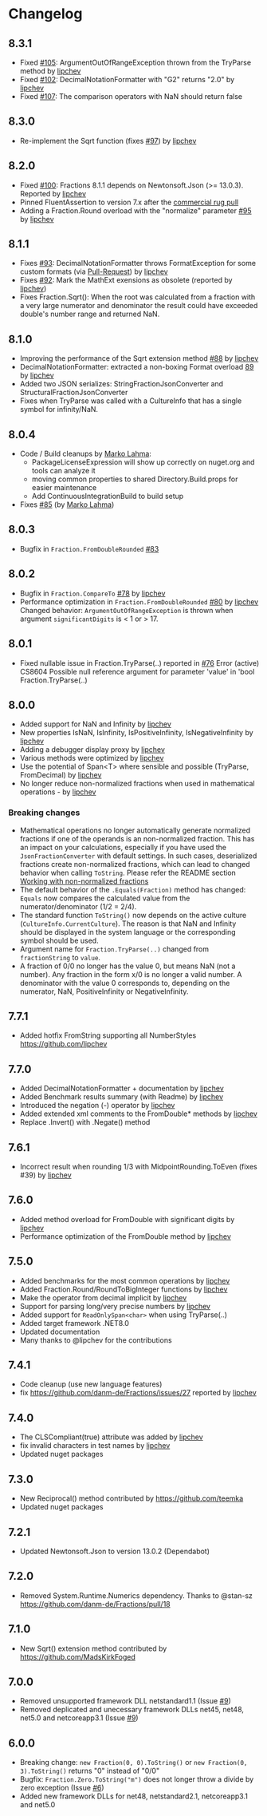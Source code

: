 ﻿# Changelog

## 8.3.1
- Fixed [#105](https://github.com/danm-de/Fractions/issues/105): ArgumentOutOfRangeException thrown from the TryParse method by [lipchev](https://github.com/lipchev)
- Fixed [#102](https://github.com/danm-de/Fractions/issues/102): DecimalNotationFormatter with "G2" returns "2.0" by [lipchev](https://github.com/lipchev)
- Fixed [#107](https://github.com/danm-de/Fractions/issues/107): The comparison operators with NaN should return false

## 8.3.0

- Re-implement the Sqrt function (fixes [#97](https://github.com/danm-de/Fractions/issues/97)) by [lipchev](https://github.com/lipchev)

## 8.2.0

- Fixed [#100](https://github.com/danm-de/Fractions/issues/100): Fractions 8.1.1 depends on Newtonsoft.Json (>= 13.0.3). Reported by [lipchev](https://github.com/lipchev)
- Pinned FluentAssertion to version 7.x after the [commercial rug pull](https://youtu.be/ZFc6jcaM6Ms)
- Adding a Fraction.Round overload with the "normalize" parameter [#95](https://github.com/danm-de/Fractions/pull/95) by [lipchev](https://github.com/lipchev)

## 8.1.1

- Fixes [#93](https://github.com/danm-de/Fractions/issues/93): DecimalNotationFormatter throws FormatException for some custom formats (via [Pull-Request](https://github.com/danm-de/Fractions/pulls)) by [lipchev](https://github.com/lipchev)
- Fixes [#92](https://github.com/danm-de/Fractions/issues/92): Mark the MathExt exensions as obsolete (reported by [lipchev](https://github.com/lipchev))
- Fixes Fraction.Sqrt(): When the root was calculated from a fraction with a very large numerator and denominator the result could have exceeded double's number range and returned NaN.

## 8.1.0

- Improving the performance of the Sqrt extension method [#88](https://github.com/danm-de/Fractions/pull/88) by [lipchev](https://github.com/lipchev)
- DecimalNotationFormatter: extracted a non-boxing Format overload [89](https://github.com/danm-de/Fractions/pull/89) by [lipchev](https://github.com/lipchev)
- Added two JSON serializes: StringFractionJsonConverter and StructuralFractionJsonConverter
- Fixes when TryParse was called with a CultureInfo that has a single symbol for infinity/NaN.

## 8.0.4

- Code / Build cleanups by [Marko Lahma](https://github.com/lahma):
  - PackageLicenseExpression will show up correctly on nuget.org and tools can analyze it
  - moving common properties to shared Directory.Build.props for easier maintenance
  - Add ContinuousIntegrationBuild to build setup
- Fixes [#85](https://github.com/danm-de/Fractions/pull/85) (by [Marko Lahma](https://github.com/lahma))

## 8.0.3

- Bugfix in `Fraction.FromDoubleRounded` [#83](https://github.com/danm-de/Fractions/issues/83)

## 8.0.2

- Bugfix in `Fraction.CompareTo` [#78](https://github.com/danm-de/Fractions/issues/78) by [lipchev](https://github.com/lipchev)
- Performance optimization in `Fraction.FromDoubleRounded` [#80](https://github.com/danm-de/Fractions/pull/80) by [lipchev](https://github.com/lipchev)
  Changed behavior: `ArgumentOutOfRangeException` is thrown when argument `significantDigits` is &lt; 1 or &gt; 17.

## 8.0.1

- Fixed nullable issue in Fraction.TryParse(..) reported in [#76](https://github.com/danm-de/Fractions/issues/76)
  Error (active) CS8604 Possible null reference argument for parameter 'value' in 'bool Fraction.TryParse(..)

## 8.0.0

- Added support for NaN and Infinity by [lipchev](https://github.com/lipchev)
- New properties IsNaN, IsInfinity, IsPositiveInfinity, IsNegativeInfinity by [lipchev](https://github.com/lipchev)
- Adding a debugger display proxy by [lipchev](https://github.com/lipchev)
- Various methods were optimized by [lipchev](https://github.com/lipchev)
- Use the potential of Span&lt;T&gt; where sensible and possible (TryParse, FromDecimal) by [lipchev](https://github.com/lipchev)
- No longer reduce non-normalized fractions when used in mathematical operations - by [lipchev](https://github.com/lipchev)

### Breaking changes

- Mathematical operations no longer automatically generate normalized fractions if one of the operands is an non-normalized fraction. This has an impact on your calculations, especially if you have used the `JsonFractionConverter` with default settings. In such cases, deserialized fractions create non-normalized fractions, which can lead to changed behavior when calling `ToString`. Please refer the README section [Working with non-normalized fractions](Readme.md#working-with-non-normalized-fractions)
- The default behavior of the `.Equals(Fraction)` method has changed: `Equals` now compares the calculated value from the numerator/denominator (1/2 = 2/4).
- The standard function `ToString()` now depends on the active culture (`CultureInfo.CurrentCulture`). The reason is that NaN and Infinity should be displayed in the system language or the corresponding symbol should be used.
- Argument name for `Fraction.TryParse(..)` changed from `fractionString` to `value`.
- A fraction of 0/0 no longer has the value 0, but means NaN (not a number). Any fraction in the form x/0 is no longer a valid number. A denominator with the value 0 corresponds to, depending on the numerator, NaN, PositiveInfinity or NegativeInfinity.

## 7.7.1

- Added hotfix FromString supporting all NumberStyles https://github.com/lipchev

## 7.7.0

- Added DecimalNotationFormatter + documentation by [lipchev](https://github.com/lipchev)
- Added Benchmark results summary (with Readme) by [lipchev](https://github.com/lipchev)
- Introduced the negation (-) operator by [lipchev](https://github.com/lipchev)
- Added extended xml comments to the FromDouble* methods by [lipchev](https://github.com/lipchev)
- Replace .Invert() with .Negate() method

## 7.6.1

- Incorrect result when rounding 1/3 with MidpointRounding.ToEven (fixes #39) by [lipchev](https://github.com/lipchev)

## 7.6.0

- Added method overload for FromDouble with significant digits by [lipchev](https://github.com/lipchev)
- Performance optimization of the FromDouble method by [lipchev](https://github.com/lipchev)

## 7.5.0

- Added benchmarks for the most common operations by [lipchev](https://github.com/lipchev)
- Added Fraction.Round/RoundToBigInteger functions by [lipchev](https://github.com/lipchev)
- Make the operator from decimal implicit by [lipchev](https://github.com/lipchev)
- Support for parsing long/very precise numbers by [lipchev](https://github.com/lipchev)
- Added support for `ReadOnlySpan<char>` when using TryParse(..)
- Added target framework .NET8.0
- Updated documentation
- Many thanks to @lipchev for the contributions

## 7.4.1

- Code cleanup (use new language features)
- fix https://github.com/danm-de/Fractions/issues/27 reported by [lipchev](https://github.com/lipchev)

## 7.4.0

- The CLSCompliant(true) attribute was added by [lipchev](https://github.com/lipchev)
- fix invalid characters in test names by [lipchev](https://github.com/lipchev)
- Updated nuget packages

## 7.3.0

- New Reciprocal() method contributed by https://github.com/teemka
- Updated nuget packages

## 7.2.1

- Updated Newtonsoft.Json to version 13.0.2 (Dependabot)

## 7.2.0

- Removed System.Runtime.Numerics dependency. Thanks to @stan-sz https://github.com/danm-de/Fractions/pull/18

## 7.1.0

- New Sqrt() extension method contributed by https://github.com/MadsKirkFoged

## 7.0.0

- Removed unsupported framework DLL netstandard1.1 (Issue [#9](https://github.com/danm-de/Fractions/issues/9))
- Removed deplicated and unecessary framework DLLs net45, net48, net5.0 and netcoreapp3.1 (Issue [#9](https://github.com/danm-de/Fractions/issues/9))

## 6.0.0

- Breaking change: `new Fraction(0, 0).ToString()` or `new Fraction(0, 3).ToString()` returns "0" instead of "0/0"
- Bugfix: `Fraction.Zero.ToString("m")` does not longer throw a divide by zero exception (Issue [#6](https://github.com/danm-de/Fractions/issues/6))
- Added new framework DLLs for net48, netstandard2.1, netcoreapp3.1 and net5.0